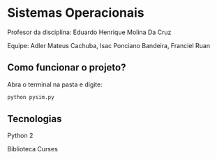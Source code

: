# Sistemas Operacionais
Profesor da disciplina: Eduardo Henrique Molina Da Cruz

Equipe: Adler Mateus Cachuba, Isac Ponciano Bandeira, Franciel Ruan

## Como funcionar o projeto?

Abra o terminal na pasta e digite:

```bash
python pysim.py
```

## Tecnologias

Python 2

Biblioteca Curses

